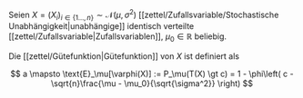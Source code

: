 Seien $X = (X_i)_{i \in \{ 1 \dots, n \}} \sim \mathcal{N}(\mu, \sigma^2)$ [[zettel/Zufallsvariable/Stochastische Unabhängigkeit|unabhängige]] identisch verteilte [[zettel/Zufallsvariable|Zufallsvariablen]], $\mu_0 \in \mathbb{R}$ beliebig.

Die [[zettel/Gütefunktion|Gütefunktion]] von $X$ ist definiert als

$$
	a \mapsto \text{E}_\mu[\varphi(X)] := P_\mu(T(X) \gt c) = 1 - \phi\left( c - \sqrt{n}\frac{\mu - \mu_0}{\sqrt{\sigma^2}} \right)
$$